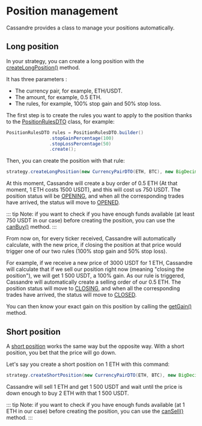 # Position management
Cassandre provides a class to manage your positions automatically.

## Long position
In your strategy, you can create a long position with the [createLongPosition()](https://www.javadoc.io/static/tech.cassandre.trading.bot/cassandre-trading-bot-spring-boot-autoconfigure/4.1.0/tech/cassandre/trading/bot/strategy/GenericCassandreStrategy.html#createLongPosition%28tech.cassandre.trading.bot.dto.util.CurrencyPairDTO,java.math.BigDecimal,tech.cassandre.trading.bot.dto.position.PositionRulesDTO%29) method.

It has three parameters : 

* The currency pair, for example, ETH/USDT.
* The amount, for example, 0.5 ETH.
* The rules, for example, 100% stop gain and 50% stop loss.

The first step is to create the rules you want to apply to the position thanks to the [PositionRulesDTO](https://www.javadoc.io/static/tech.cassandre.trading.bot/cassandre-trading-bot-spring-boot-autoconfigure/4.1.0/tech/cassandre/trading/bot/dto/position/PositionRulesDTO.html) class, for example: 

```java
PositionRulesDTO rules = PositionRulesDTO.builder()
                .stopGainPercentage(100)
                .stopLossPercentage(50)
                .create();
```

Then, you can create the position with that rule: 

```java
strategy.createLongPosition(new CurrencyPairDTO(ETH, BTC), new BigDecimal("0.5"), rules);
```

At this moment, Cassandre will create a buy order of 0.5 ETH (At that moment, 1 ETH costs 1500 USDT), and this will cost us 750 USDT. The position status will be [OPENING](https://www.javadoc.io/static/tech.cassandre.trading.bot/cassandre-trading-bot-spring-boot-autoconfigure/4.1.0/tech/cassandre/trading/bot/dto/position/PositionStatusDTO.html#OPENING), and when all the corresponding trades have arrived, the status will move to [OPENED](https://www.javadoc.io/static/tech.cassandre.trading.bot/cassandre-trading-bot-spring-boot-autoconfigure/4.1.0/tech/cassandre/trading/bot/dto/position/PositionStatusDTO.html#OPENED).

::: tip
Note: if you want to check if you have enough funds available (at least 750 USDT in our case) before creating the position, you can use the [canBuy()](https://www.javadoc.io/static/tech.cassandre.trading.bot/cassandre-trading-bot-spring-boot-autoconfigure/4.1.0/tech/cassandre/trading/bot/strategy/GenericCassandreStrategy.html#canBuy%28tech.cassandre.trading.bot.dto.user.AccountDTO,tech.cassandre.trading.bot.dto.util.CurrencyPairDTO,java.math.BigDecimal%29) method.
:::

From now on, for every ticker received, Cassandre will automatically calculate, with the new price, if closing the position at that price would trigger one of our two rules (100% stop gain and 50% stop loss).

For example, if we receive a new price of 3000 USDT for 1 ETH, Cassandre will calculate that if we sell our position right now (meaning "closing the position"), we will get 1 500 USDT, a 100% gain. As our rule is triggered, Cassandre will automatically create a selling order of our 0.5 ETH. The position status will move to [CLOSING](https://www.javadoc.io/static/tech.cassandre.trading.bot/cassandre-trading-bot-spring-boot-autoconfigure/4.1.0/tech/cassandre/trading/bot/dto/position/PositionStatusDTO.html#CLOSING), and when all the corresponding trades have arrived, the status will move to [CLOSED](https://www.javadoc.io/static/tech.cassandre.trading.bot/cassandre-trading-bot-spring-boot-autoconfigure/4.1.0/tech/cassandre/trading/bot/dto/position/PositionStatusDTO.html#CLOSED).

You can then know your exact gain on this position by calling the [getGain()](https://www.javadoc.io/static/tech.cassandre.trading.bot/cassandre-trading-bot-spring-boot-autoconfigure/4.1.0/tech/cassandre/trading/bot/dto/position/PositionDTO.html#getGain%28%29) method. 

## Short position
A [short position](https://www.javadoc.io/static/tech.cassandre.trading.bot/cassandre-trading-bot-spring-boot-autoconfigure/4.1.0/tech/cassandre/trading/bot/strategy/GenericCassandreStrategy.html#createShortPosition(tech.cassandre.trading.bot.dto.util.CurrencyPairDTO,java.math.BigDecimal,tech.cassandre.trading.bot.dto.position.PositionRulesDTO)) works the same way but the opposite way. With a short position, you bet that the price will go down.

Let's say you create a short position on 1 ETH with this command:

```java
strategy.createShortPosition(new CurrencyPairDTO(ETH, BTC), new BigDecimal("1"), rules);
```

Cassandre will sell 1 ETH and get 1 500 USDT and wait until the price is down enough to buy 2 ETH with that 1 500 USDT. 

::: tip
Note: if you want to check if you have enough funds available (at 1 ETH in our case) before creating the position, you can use the [canSell()](https://www.javadoc.io/static/tech.cassandre.trading.bot/cassandre-trading-bot-spring-boot-autoconfigure/4.1.0/tech/cassandre/trading/bot/strategy/GenericCassandreStrategy.html#canSell%28tech.cassandre.trading.bot.dto.util.CurrencyDTO,java.math.BigDecimal%29) method.
:::

